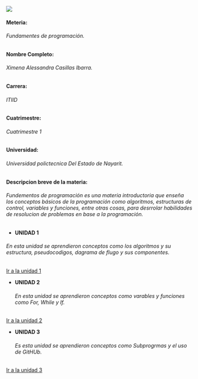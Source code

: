 ![](https://i.pinimg.com/736x/da/40/4b/da404bf7bd4398c9f256c65507d3c860.jpg)
#### Meteria:
###### Fundamentes de programación.
#### Nombre Completo:
###### Ximena Alessandra Casillas Ibarra.
#### Carrera:
###### ITIID
#### Cuatrimestre:
###### Cuatrimestre 1
#### Universidad: 
###### Universidad polictecnica Del Estado de Nayarit.
#### Descripcion breve de la materia: 
###### Fundementos de programación es una materia introductoria que enseña los conceptos básicos de la programación como algoritmos, estructuras de control, variables y funciones, entre otras cosas, para desrrolar habilidades de resolucion de problemas en base a la programación. 

- **UNIDAD 1**
###### En esta unidad se aprendieron conceptos como los algoritmos y su estructura, pseudocodigos, dagrama de flugo y sus componentes.
[Ir a la unidad 1](https://github.com/Alessandra091/Fun_P/tree/main/U1 "Ir a la unidad 1")

- **UNIDAD 2**
  ###### En esta unidad se aprendieron conceptos como varables y funciones como For, While y If.
[Ir a la unidad 2](https://github.com/Alessandra091/Fun_P/tree/main/U2 "Ir a la unidad 2")

- **UNIDAD 3**
  ###### Es esta unidad se aprendieron conceptos como Subprogrmas y el uso de GitHUb.
[Ir a la unidad 3](https://github.com/Alessandra091/Fun_P/tree/main/U3)
